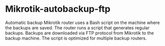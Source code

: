 # Mikrotik-autobackup-ftp
Automatic backup Mikrotik router uses a Bash script on the machine where the backups are saved. The router runs a script that generates regular backups. Backups are downloaded via FTP protocol from Mikrotik to the backup machine. The script is optimized for multiple backup routers.
